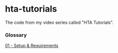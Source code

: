 # hta-tutorials
The code from my video series called "HTA Tutorials".

### Glossary
[01 - Setup & Requirements](code/tutorial_01.hta)  
